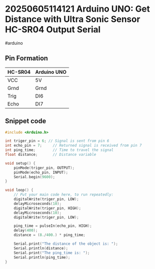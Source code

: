 # 20250605114121 Arduino UNO: Get Distance with Ultra Sonic Sensor HC-SR04 Output Serial

#arduino

## Pin Formation

| HC-SR04 | Arduino UNO |
|---------|-------------|
| VCC     | 5V          |
| Grnd    | Grnd        |
| Trig    | DI6         |
| Echo    | DI7         |

## Snippet code

```cpp
#include <Arduino.h>

int triger_pin = 6;	// Signal is sent from pin 6
int echo_pin = 7;	  // Returned signal is received from pin 7
int ping_time;		  // Time to travel the signal
float distance;		  // Distance variable

void setup() {
	pinMode(triger_pin, OUTPUT);
	pinMode(echo_pin, INPUT);
	Serial.begin(9600);
}

void loop() {
	// Put your main code here, to run repeatedly:
	digitalWrite(triger_pin, LOW);
	delayMicroseconds(10);
	digitalWrite(triger_pin, HIGH);
	delayMicroseconds(10);
	digitalWrite(triger_pin, LOW);

	ping_time = pulseIn(echo_pin, HIGH);
	delay(400);
	distance = (8./400.) * ping_time;

	Serial.print("The distance of the object is: ");
	Serial.println(distance);
	Serial.print("The ping_time is: ");
	Serial.println(ping_time);
}
```

